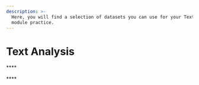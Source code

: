 ```yaml
---
description: >-
  Here, you will find a selection of datasets you can use for your Text Analysis
  module practice.
---
```


# Text Analysis

\*\*\*\*



\*\*\*\*

